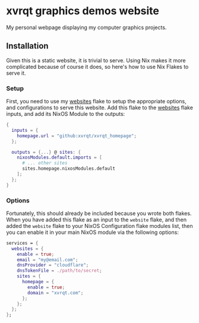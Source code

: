 # xvrqt graphics demos website

My personal webpage displaying my computer graphics projects.

## Installation

Given this is a static website, it is trivial to serve.
Using Nix makes it more complicated because of course it does, so here's how to use Nix Flakes to serve it.

### Setup

First, you need to use my [websites](https://github.com/xvrqt/website-flake) flake to setup the appropriate options, and configurations to serve this website.
<TODO>
Add this flake to the [websites](https://github.com/xvrqt/website-flake) flake inputs, and add its NixOS Module to the outputs:

```nix
{
  inputs = {
    homepage.url = "github:xvrqt/xvrqt_homepage";
  };

  outputs = {...} @ sites: {
    nixosModules.default.imports = [
      # ... other sites
      sites.homepage.nixosModules.default
    ];
  };
}
```

### Options

Fortunately, this should already be included because you wrote both flakes. When you have added this flake as an input to the `website` flake, and then added the `website` flake to your NixOS Configuration flake modules list, then you can enable it in your main NixOS module via the following options:

```nix
services = {
  websites = {
    enable = true;
    email = "my@email.com";
    dnsProvider = "cloudflare";
    dnsTokenFile = ./path/to/secret;
    sites = {
      homepage = {
        enable = true;
        domain = "xvrqt.com";
      };
    };
  };
};
```
